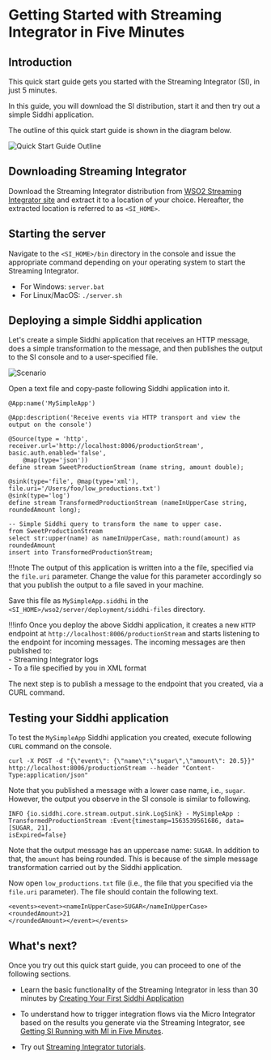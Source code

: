 # Getting Started with Streaming Integrator in Five Minutes

## Introduction

This quick start guide gets you started with the Streaming Integrator (SI), in just 5 minutes.


In this guide, you will download the SI distribution, start it and then try out a simple Siddhi application.

The outline of this quick start guide is shown in the diagram below.

![Quick Start Guide Outline](../../images/qsg/qsg-outline.png)

## Downloading Streaming Integrator

Download the Streaming Integrator distribution from [WSO2 Streaming Integrator site](https://wso2.com/integration/streaming-integrator/) and extract it to a location of your choice. Hereafter, the extracted location is referred to as `<SI_HOME>`.

## Starting the server

Navigate to the `<SI_HOME>/bin` directory in the console and issue the appropriate command depending on your operating system to start the Streaming Integrator. <br/>

- For Windows: `server.bat`
- For Linux/MacOS: `./server.sh`

## Deploying a simple Siddhi application

Let's create a simple Siddhi application that receives an HTTP message, does a simple transformation to the message, and then publishes the output to the SI console and to a user-specified file.

![Scenario](../../images/quick-start-guide-101/quick-start.png)

Open a text file and copy-paste following Siddhi application into it.

```
@App:name('MySimpleApp')

@App:description('Receive events via HTTP transport and view the output on the console')

@Source(type = 'http', receiver.url='http://localhost:8006/productionStream', basic.auth.enabled='false',
    @map(type='json'))
define stream SweetProductionStream (name string, amount double);

@sink(type='file', @map(type='xml'), file.uri='/Users/foo/low_productions.txt')
@sink(type='log')
define stream TransformedProductionStream (nameInUpperCase string, roundedAmount long);

-- Simple Siddhi query to transform the name to upper case.
from SweetProductionStream
select str:upper(name) as nameInUpperCase, math:round(amount) as roundedAmount
insert into TransformedProductionStream;
```

!!!note
    The output of this application is written into a the file, specified via the `file.uri` parameter. Change the value for this parameter accordingly so that you publish the output to a file saved in your machine.

Save this file as `MySimpleApp.siddhi` in the `<SI_HOME>/wso2/server/deployment/siddhi-files` directory.

!!!info
    Once you deploy the above Siddhi application, it creates a new `HTTP` endpoint at `http://localhost:8006/productionStream` and starts listening to the endpoint for incoming messages. The incoming messages are then published to:<br/>
        - Streaming Integrator logs<br/>
        - To a file specified by you in XML format<br/>

The next step is to publish a message to the endpoint that you created, via a CURL command.

## Testing your Siddhi application

To test the `MySimpleApp` Siddhi application you created, execute following `CURL` command on the console.

```
curl -X POST -d "{\"event\": {\"name\":\"sugar\",\"amount\": 20.5}}"  http://localhost:8006/productionStream --header "Content-Type:application/json"
```

Note that you published a message with a lower case name, i.e., `sugar`. However, the output you observe in the SI console is similar to following.

```
INFO {io.siddhi.core.stream.output.sink.LogSink} - MySimpleApp :
TransformedProductionStream :Event{timestamp=1563539561686, data=[SUGAR, 21],
isExpired=false}
```


Note that the output message has an uppercase name: `SUGAR`. In addition to that, the `amount` has being rounded. This is because of the simple message transformation carried out by the Siddhi application.

Now open `low_productions.txt` file (i.e., the file that you specified via the `file.uri` parameter). The file should contain the following text.

```
<events><event><nameInUpperCase>SUGAR</nameInUpperCase><roundedAmount>21
</roundedAmount></event></events>
``` 

## What's next?

Once you try out this quick start guide, you can proceed to one of the following sections.

- Learn the basic functionality of the Streaming Integrator in less than 30 minutes by [Creating Your First Siddhi Application](getting-started/getting-started-guide-overview.md)

- To understand how to trigger integration flows via the Micro Integrator based on the results you generate via the Streaming Integrator, see [Getting SI Running with MI in Five Minutes](hello-world-with-mi.md).

- Try out [Streaming Integrator tutorials](../examples/tutorials-overview.md).
